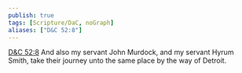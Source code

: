 ```yaml
---
publish: true
tags: [Scripture/DaC, noGraph]
aliases: ["D&C 52:8"]
---
```

[D&C 52:8](https://churchofjesuschrist.org/study/scriptures/dc-testament/dc/52?lang=eng&id=p8#p8) And also my servant John Murdock, and my servant Hyrum Smith, take their journey unto the same place by the way of Detroit.
